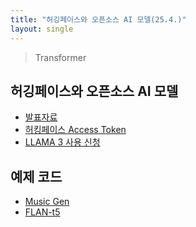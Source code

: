 ```yaml
---
title: "허깅페이스와 오픈소스 AI 모델(25.4.)"
layout: single
---
```


> Transformer

## 허깅페이스와 오픈소스 AI 모델
* [발표자료][1-1]
* [허킹페이스 Access Token][1-2]
* [LLAMA 3 사용 신청][1-3]

## 예제 코드
* [Music Gen][2-1]
* [FLAN-t5][2-2]
  

[1-1]: https://drive.google.com/drive/u/0/folders/10MHT-DTJ_k2_Dlm_i9_TYWJeWzxj7MXf
[1-2]: https://drive.google.com/drive/u/0/folders/10MHT-DTJ_k2_Dlm_i9_TYWJeWzxj7MXf
[1-3]: https://drive.google.com/drive/u/0/folders/10MHT-DTJ_k2_Dlm_i9_TYWJeWzxj7MXf
[2-1]: https://colab.research.google.com/drive/1tLtUL-sQc71Yth5v1n-4vFor7e_HLsoy
[2-2]: https://colab.research.google.com/drive/1TIHzzlRtmUdEWJwCZfElEqFoeAniji6r
